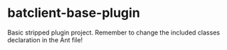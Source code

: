 batclient-base-plugin
=====================

Basic stripped plugin project. Remember to change the included classes declaration in the Ant file!
